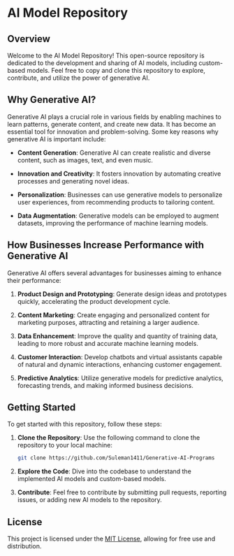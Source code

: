# AI Model Repository

## Overview

Welcome to the AI Model Repository! This open-source repository is dedicated to the development and sharing of AI models, including custom-based models. Feel free to copy and clone this repository to explore, contribute, and utilize the power of generative AI.

## Why Generative AI?

Generative AI plays a crucial role in various fields by enabling machines to learn patterns, generate content, and create new data. It has become an essential tool for innovation and problem-solving. Some key reasons why generative AI is important include:

- **Content Generation**: Generative AI can create realistic and diverse content, such as images, text, and even music.

- **Innovation and Creativity**: It fosters innovation by automating creative processes and generating novel ideas.

- **Personalization**: Businesses can use generative models to personalize user experiences, from recommending products to tailoring content.

- **Data Augmentation**: Generative models can be employed to augment datasets, improving the performance of machine learning models.

## How Businesses Increase Performance with Generative AI

Generative AI offers several advantages for businesses aiming to enhance their performance:

1. **Product Design and Prototyping**: Generate design ideas and prototypes quickly, accelerating the product development cycle.

2. **Content Marketing**: Create engaging and personalized content for marketing purposes, attracting and retaining a larger audience.

3. **Data Enhancement**: Improve the quality and quantity of training data, leading to more robust and accurate machine learning models.

4. **Customer Interaction**: Develop chatbots and virtual assistants capable of natural and dynamic interactions, enhancing customer engagement.

5. **Predictive Analytics**: Utilize generative models for predictive analytics, forecasting trends, and making informed business decisions.

## Getting Started

To get started with this repository, follow these steps:

1. **Clone the Repository**: Use the following command to clone the repository to your local machine:

    ```bash
    git clone https://github.com/Suleman1411/Generative-AI-Programs
    ```

2. **Explore the Code**: Dive into the codebase to understand the implemented AI models and custom-based models.

3. **Contribute**: Feel free to contribute by submitting pull requests, reporting issues, or adding new AI models to the repository.

## License

This project is licensed under the [MIT License](LICENSE), allowing for free use and distribution.

